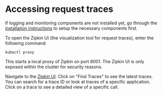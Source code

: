 # Accessing request traces

If logging and monitoring components are not installed yet, go through the 
[installation instructions](./installing-logging-metrics-traces.md) to setup the 
necessary components first.

To open the Zipkin UI (the visualization tool for request traces), enter the following command:

```shell
kubectl proxy
```

This starts a local proxy of Zipkin on port 8001. The Zipkin UI is only exposed within
the cluster for security reasons.

Navigate to the [Zipkin UI](http://localhost:8001/api/v1/namespaces/istio-system/services/zipkin:9411/proxy/zipkin/).
Click on "Find Traces" to see the latest traces. You can search for a trace ID
or look at traces of a specific application. Click on a trace to see a detailed
view of a specific call.

<!--TODO: Consider adding a video here. -->
